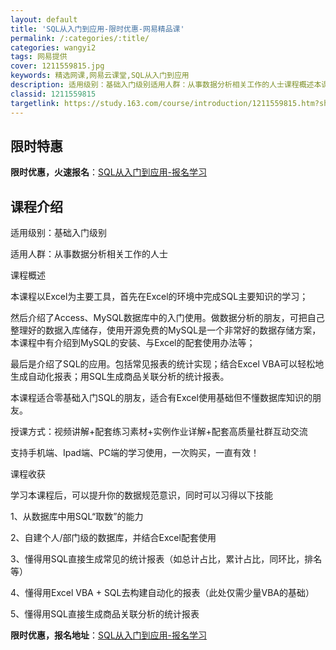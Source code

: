 ```yaml
---
layout: default
title: 'SQL从入门到应用-限时优惠-网易精品课'
permalink: /:categories/:title/
categories: wangyi2
tags: 网易提供
cover: 1211559815.jpg
keywords: 精选网课,网易云课堂,SQL从入门到应用
description: 适用级别：基础入门级别适用人群：从事数据分析相关工作的人士课程概述本课程以Excel为主要工具，首先在Excel的环境中
classid: 1211559815
targetlink: https://study.163.com/course/introduction/1211559815.htm?share=1&shareId=1025206652&utm_campaign=share&utm_medium=iphoneShare&utm_source=&utm_u=1025206652
---
```


## 限时特惠

**限时优惠，火速报名**：[SQL从入门到应用-报名学习](https://study.163.com/course/introduction/1211559815.htm?share=1&shareId=1025206652&utm_campaign=share&utm_medium=iphoneShare&utm_source=&utm_u=1025206652)

## 课程介绍

适用级别：基础入门级别

适用人群：从事数据分析相关工作的人士



课程概述

本课程以Excel为主要工具，首先在Excel的环境中完成SQL主要知识的学习；



然后介绍了Access、MySQL数据库中的入门使用。做数据分析的朋友，可把自己整理好的数据入库储存，使用开源免费的MySQL是一个非常好的数据存储方案，本课程中有介绍到MySQL的安装、与Excel的配套使用办法等；



最后是介绍了SQL的应用。包括常见报表的统计实现；结合Excel VBA可以轻松地生成自动化报表；用SQL生成商品关联分析的统计报表。



本课程适合零基础入门SQL的朋友，适合有Excel使用基础但不懂数据库知识的朋友。

授课方式：视频讲解+配套练习素材+实例作业详解+配套高质量社群互动交流

支持手机端、Ipad端、PC端的学习使用，一次购买，一直有效！



课程收获

学习本课程后，可以提升你的数据规范意识，同时可以习得以下技能

1、从数据库中用SQL“取数”的能力

2、自建个人/部门级的数据库，并结合Excel配套使用

3、懂得用SQL直接生成常见的统计报表（如总计占比，累计占比，同环比，排名等）

4、懂得用Excel VBA + SQL去构建自动化的报表（此处仅需少量VBA的基础）

5、懂得用SQL直接生成商品关联分析的统计报表

**限时优惠，报名地址**：[SQL从入门到应用-报名学习](https://study.163.com/course/introduction/1211559815.htm?share=1&shareId=1025206652&utm_campaign=share&utm_medium=iphoneShare&utm_source=&utm_u=1025206652)


